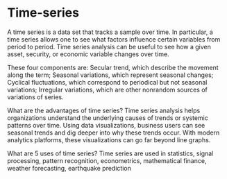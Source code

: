 # Time-series
A time series is a data set that tracks a sample over time. In particular, a time series allows one to see what factors influence certain variables from period to period. Time series analysis can be useful to see how a given asset, security, or economic variable changes over time.

These four components are:
Secular trend, which describe the movement along the term;
Seasonal variations, which represent seasonal changes;
Cyclical fluctuations, which correspond to periodical but not seasonal variations;
Irregular variations, which are other nonrandom sources of variations of series.

What are the advantages of time series?
Time series analysis helps organizations understand the underlying causes of trends or systemic patterns over time. Using data visualizations, business users can see seasonal trends and dig deeper into why these trends occur. With modern analytics platforms, these visualizations can go far beyond line graphs.

What are 5 uses of time series?
Time series are used in statistics, signal processing, pattern recognition, econometrics, mathematical finance, weather forecasting, earthquake prediction
